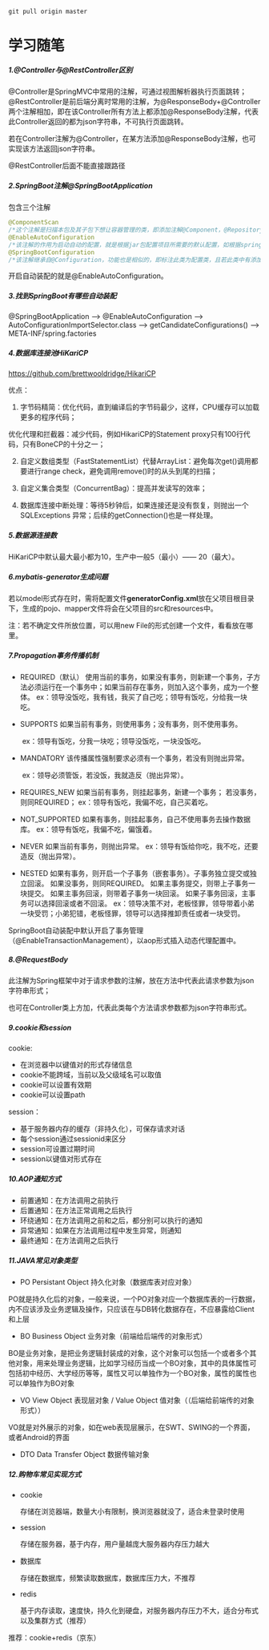 ```git
git pull origin master
```

# 学习随笔

##### 1.@Controller与@RestController区别

@Controller是SpringMVC中常用的注解，可通过视图解析器执行页面跳转；@RestController是前后端分离时常用的注解，为@ResponseBody+@Controller两个注解相加，即在该Controller所有方法上都添加@ResponseBody注解，代表此Controller返回的都为json字符串，不可执行页面跳转。

若在Controller注解为@Controller，在某方法添加@ResponseBody注解，也可实现该方法返回json字符串。

@RestController后面不能直接跟路径

##### 2.SpringBoot注解@SpringBootApplication

包含三个注解

```java
@ComponentScan
/*这个注解是扫描本包及其子包下想让容器管理的类，即添加注解@Component，@Repository，@Service，@Controller的类，对应以前xml配置文件中的<context:component-scan>*/
@EnableAutoConfiguration
/*该注解的作用为启动自动的配置，就是根据jar包配置项目所需要的默认配置，如根据spring-boot-starter-web，会自动配置web项目所需的默认配置*/
@SpringBootConfiguration
/*该注解继承自@Configuration，功能也是相似的，即标注此类为配置类，且若此类中有添加@Bean的方法，则把返回值作为实例纳入到容器中管理，该实例名字为方法名*/
```

开启自动装配的就是@EnableAutoConfiguration。

##### 3.找到SpringBoot有哪些自动装配

@SpringBootApplication
-->
@EnableAutoConfiguration
-->
AutoConfigurationImportSelector.class
-->
getCandidateConfigurations()
-->
META-INF/spring.factories

##### 4.数据库连接池**HiKariCP**

<https://github.com/brettwooldridge/HikariCP>

优点：

1. 字节码精简：优化代码，直到编译后的字节码最少，这样，CPU缓存可以加载更多的程序代码；

  优化代理和拦截器：减少代码，例如HikariCP的Statement proxy只有100行代码，只有BoneCP的十分之一；

2. 自定义数组类型（FastStatementList）代替ArrayList：避免每次get()调用都要进行range check，避免调用remove()时的从头到尾的扫描；

3. 自定义集合类型（ConcurrentBag）：提高并发读写的效率；

4. 数据库连接中断处理：等待5秒钟后，如果连接还是没有恢复，则抛出一个SQLExceptions 异常；后续的getConnection()也是一样处理。

##### 5.数据源连接数

HiKariCP中默认最大最小都为10，生产中一般5（最小）—— 20（最大）。

##### 6.mybatis-generator生成问题

若以model形式存在时，需将配置文件**generatorConfig.xml**放在父项目根目录下，生成的pojo、mapper文件将会在父项目的src和resources中。

注：若不确定文件所放位置，可以用new File的形式创建一个文件，看看放在哪里。

##### 7.Propagation事务传播机制

- REQUIRED（默认）  使用当前的事务，如果没有事务，则新建一个事务，子方法必须运行在一个事务中；
  ​		  如果当前存在事务，则加入这个事务，成为一个整体。
  ​		  ex：领导没饭吃，我有钱，我买了自己吃；领导有饭吃，分给我一块吃。

- SUPPORTS  如果当前有事务，则使用事务；没有事务，则不使用事务。

  ​			 ex：领导有饭吃，分我一块吃；领导没饭吃，一块没饭吃。

- MANDATORY  该传播属性强制要求必须有一个事务，若没有则抛出异常。

  ​			    ex：领导必须管饭，若没饭，我就造反（抛出异常）。

- REQUIRES_NEW  如果当前有事务，则挂起事务，新建一个事务；
   ​		                 若没事务，则同REQUIRED；
     			           ex：领导有饭吃，我偏不吃，自己买着吃。

- NOT_SUPPORTED  如果有事务，则挂起事务，自己不使用事务去操作数据库。
   		​	   ex：领导有饭吃，我偏不吃，偏饿着。
- NEVER  如果当前有事务，则抛出异常。
   ​	   ex：领导有饭给你吃，我不吃，还要造反（抛出异常）。
- NESTED  如果有事务，则开启一个子事务（嵌套事务）。子事务独立提交或独立回滚。
   		如果没事务，则同REQUIRED。
      		如果主事务提交，则带上子事务一块提交。
      		如果主事务回滚，则带着子事务一块回滚。
      		如果子事务回滚，主事务可以选择回滚或者不回滚。
      		ex：领导决策不对，老板怪罪，领导带着小弟一块受罚；小弟犯错，老板怪罪，领导可以选择推卸责任或者一块受罚。

SpringBoot自动装配中默认开启了事务管理（@EnableTransactionManagement），以aop形式插入动态代理配置中。

##### 8.@RequestBody

​	此注解为Spring框架中对于请求参数的注解，放在方法中代表此请求参数为json字符串形式；

​	也可在Controller类上方加，代表此类每个方法请求参数都为json字符串形式。

##### 9.cookie和session

cookie:

- 在浏览器中以键值对的形式存储信息
- cookie不能跨域，当前以及父级域名可以取值
- cookie可以设置有效期
- cookie可以设置path

session：

- 基于服务器内存的缓存（非持久化），可保存请求对话
- 每个session通过sessionid来区分
- session可设置过期时间
- session以键值对形式存在

##### 10.AOP通知方式

- 前置通知：在方法调用之前执行
- 后置通知：在方法正常调用之后执行
- 环绕通知：在方法调用之前和之后，都分别可以执行的通知
- 异常通知：如果在方法调用过程中发生异常，则通知
- 最终通知：在方法调用之后执行

##### 11.JAVA常见对象类型

- PO    Persistant Object  持久化对象（数据库表对应对象）

PO就是持久化后的对象，一般来说，一个PO对象对应一个数据库表的一行数据，内不应该涉及业务逻辑及操作，只应该在与DB转化数据存在，不应暴露给Client和上层

- BO    Business Object  业务对象（前端给后端传的对象形式）

BO是业务对象，是把业务逻辑封装成的对象，这个对象可以包括一个或者多个其他对象，用来处理业务逻辑，比如学习经历当成一个BO对象，其中的具体属性可包括初中经历、大学经历等等，属性又可以单独作为一个BO对象，属性的属性也可以单独作为BO对象

- VO    View Object  表现层对象 / Value Object  值对象（（后端给前端传的对象形式））

VO就是对外展示的对象，如在web表现层展示，在SWT、SWING的一个界面，或者Android的界面

- DTO    Data Transfer Object  数据传输对象

##### 12.购物车常见实现方式

- cookie

  存储在浏览器端，数量大小有限制，换浏览器就没了，适合未登录时使用

- session

  存储在服务器，基于内存，用户量越庞大服务器内存压力越大

- 数据库

  存储在数据库，频繁读取数据库，数据库压力大，不推荐

- redis

  基于内存读取，速度快，持久化到硬盘，对服务器内存压力不大，适合分布式以及集群方式（推荐）

推荐：cookie+redis（京东）